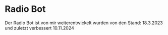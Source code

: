 # Radio Bot
Der Radio Bot ist von mir weiterentwickelt wurden von den Stand: 18.3.2023 und zuletzt verbessert 10.11.2024
